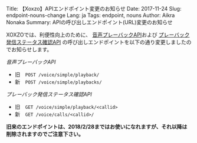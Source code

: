 Title: 【Xoxzo】APIエンドポイント変更のお知らせ
Date: 2017-11-24 
Slug: endpoint-nouns-change
Lang: ja
Tags: endpoint, nouns
Author: Aikra Nonaka
Summary: APIの呼び出しエンドポイント(URL)変更のお知らせ

XOXZOでは、利便性向上のために、
[音声プレーバックAPI](http://docs.xoxzo.com/ja/voice.html#simple-playback-api)および
[プレーバック発信ステータス確認API](http://docs.xoxzo.com/ja/voice.html#checking-call-status)
の呼び出しエンドポイントを以下の通り変更しましたのでお知らせします。

*音声プレーバックAPI*

* 旧　`POST /voice/simple/playback/`
* 新　`POST /voice/simple/playbacks/`

*プレーバック発信ステータス確認API*

* 旧　`GET /voice/simple/playback/<callid>`
* 新　`GET /voice/calls/<callid>/`

**旧来のエンドポイントは、2018/2/28まではお使いになれますが、それ以降は削除されますのでご注意下さい。**